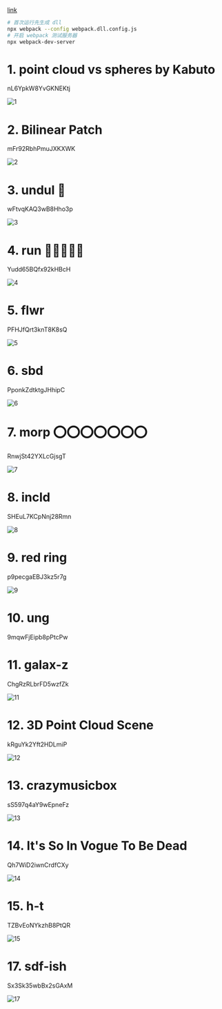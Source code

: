 [link](https://www.vertexshaderart.com/)

```bash
# 首次运行先生成 dll
npx webpack --config webpack.dll.config.js
# 开启 webpack 测试服务器
npx webpack-dev-server
```

# 1. point cloud vs spheres by Kabuto

nL6YpkW8YvGKNEKtj

![1](assets/1.jpg)

# 2. Bilinear Patch

mFr92RbhPmuJXKXWK

![2](assets/2.jpg)

# 3. undul 👾

wFtvqKAQ3wB8Hho3p

![3](assets/3.jpg)

# 4. run 🌳🌲🎄🎋🌴

Yudd65BQfx92kHBcH

![4](assets/4.jpg)

# 5. flwr

PFHJfQrt3knT8K8sQ

![5](assets/5.jpg)

# 6. sbd

PponkZdtktgJHhipC

![6](assets/6.jpg)

# 7. morp ⭕️⭕️⭕️⭕️⭕️⭕️⭕️

RnwjSt42YXLcGjsgT

![7](assets/7.jpg)

# 8. incId

SHEuL7KCpNnj28Rmn

![8](assets/8.jpg)

# 9. red ring

p9pecgaEBJ3kz5r7g

![9](assets/9.jpg)

# 10. ung

9mqwFjEipb8pPtcPw

# 11. galax-z

ChgRzRLbrFD5wzfZk

![11](assets/11.jpg)

# 12. 3D Point Cloud Scene

kRguYk2Yft2HDLmiP

![12](assets/12.jpg)

# 13. crazymusicbox

sS597q4aY9wEpneFz

![13](assets/13.jpg)

# 14. It's So In Vogue To Be Dead

Qh7WiD2iwnCrdfCXy

![14](assets/14.jpg)

# 15. h-t

TZBvEoNYkzhB8PtQR

![15](assets/15.jpg)

# 17. sdf-ish

Sx3Sk35wbBx2sGAxM

![17](assets/17.jpg)
